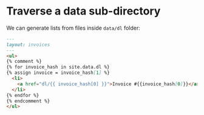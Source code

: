 # Traverse a data sub-directory

We can  generate lists from files inside `data/dl` folder:

```markdown
---
layout: invoices
---
<ul>
{% comment %}
{% for invoice_hash in site.data.dl %}
{% assign invoice = invoice_hash[1] %}
  <li>
    <a href="dl/{{ invoice_hash[0] }}">Invoice #{{invoice_hash[0]}}</a>
  </li>
{% endfor %}
{% endcomment %}
</ul>
```
